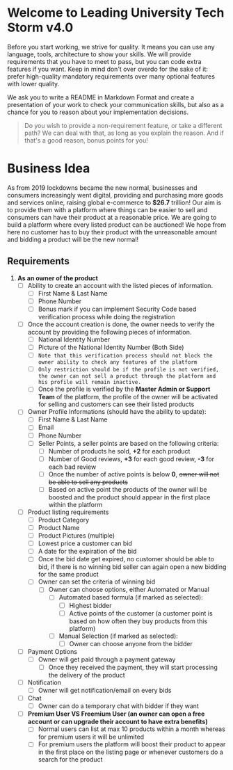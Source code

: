 # Welcome to Leading University Tech Storm v4.0

Before you start working, we strive for quality. It means you can use any language, tools, architecture to show your skills. We will provide requirements that you have to meet to pass, but you can code extra features if you want. Keep in mind don't over overdo for the sake of it: prefer high-quality mandatory requirements over many optional features with lower quality. 

We ask you to write a README in Markdown Format and create a presentation of your work to check your communication skills, but also as a chance for you to reason about your implementation decisions. 

> Do you wish to provide a non-requirement feature, or take a different
> path? We can deal with that, as long as you explain the reason. And if
> that's a good reason, bonus points for you!

# Business Idea
As from 2019 lockdowns became the new normal, businesses and consumers increasingly went digital, providing and purchasing more goods and services online, raising global e-commerce to **$26.7** trillion! Our aim is to provide them with a platform where things can be easier to sell and consumers can have their product at a reasonable price. We are going to build a platform where every listed product can be auctioned! We hope from here no customer has to buy their product with the unreasonable amount and bidding a product will be the new normal!
 
## Requirements

 1. **As an owner of the product**
	 - [ ] Ability to create an account with the listed pieces of information.
		 - [ ] First Name & Last Name
		 - [ ] Phone Number
		 - [ ] Bonus mark if you can implement Security Code based verification process while doing the registration
	- [ ]  Once the account creation is done, the owner needs to verify the account by providing the following pieces of information.
		- [ ] National Identity Number
		- [ ] Picture of the National Identity Number (Both Side)
		- [ ] `Note that this verification process should not block the owner ability to check any features of the platform`
		- [ ] `Only restriction should be if the profile is not verified, the owner can not sell a product through the platform and his profile will remain inactive.`
		- [ ] Once the profile is verified by the **Master Admin or Support Team**  of the platform, the profile of the owner will be activated for selling and customers can see their listed products
	- [ ] Owner Profile Informations (should have the ability to update):
		- [ ] First Name & Last Name
		- [ ] Email 
		- [ ] Phone Number
		- [ ] Seller Points, a seller points are based on the following criteria:
			- [ ] Number of products he sold, **+2** for each product
			- [ ] Number of Good reviews, **+3** for each good review, **-3** for each bad review
			- [ ] Once the number of active points is below **0**, ~~owner will not be able to sell any products~~
			- [ ] Based on active point the products of the owner will be boosted and the product should appear in the first place within the platform
	- [ ]  Product listing requirements
		- [ ] Product Category
		- [ ] Product Name
		- [ ] Product Pictures (multiple)
		- [ ] Lowest price a customer can bid
		- [ ] A date for the expiration of the bid
		- [ ] Once the bid date get expired, no customer should be able to bid, if there is no winning bid seller can again open a new bidding for the same product
		- [ ] Owner can set the criteria of winning bid
			- [ ] Owner can choose options, either Automated or Manual
				- [ ] Automated based formula (if marked as selected):
					- [ ] Highest bidder
					- [ ] Active points of the customer (a customer point is based on how often they buy products from this platform)
				- [ ] Manual Selection (if marked as selected):
					- [ ] Owner can choose anyone from the bidder
	- [ ] Payment Options
		- [ ] Owner will get paid through a payment gateway
			- [ ] Once they received the payment, they will start processing the delivery of the product
	- [ ] Notification
		- [ ] Owner will get notification/email on every bids
	- [ ] Chat
		- [ ] Owner can do a temporary chat with bidder if they want 
	- [ ] **Premium User VS Freemium User (an owner can open a free account or can upgrade their account to have extra benefits)**
		- [ ] Normal users can list at max 10 products within a month whereas for premium users it will be unlimited
		- [ ] For premium users the platform will boost their product to appear in the first place on the listing page or whenever customers do a search for the product
